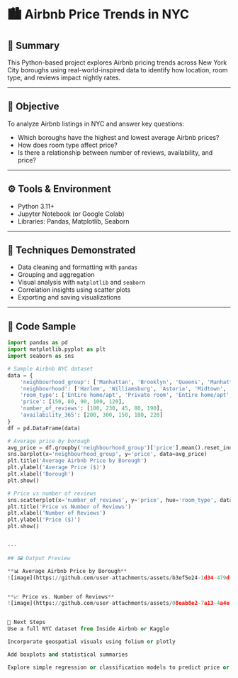 # 🏙️ Airbnb Price Trends in NYC

## 📌 Summary
This Python-based project explores Airbnb pricing trends across New York City boroughs using real-world-inspired data to identify how location, room type, and reviews impact nightly rates.

---

## 🎯 Objective
To analyze Airbnb listings in NYC and answer key questions:
- Which boroughs have the highest and lowest average Airbnb prices?
- How does room type affect price?
- Is there a relationship between number of reviews, availability, and price?

---

## ⚙️ Tools & Environment
- Python 3.11+
- Jupyter Notebook (or Google Colab)
- Libraries: Pandas, Matplotlib, Seaborn

---

## 🧠 Techniques Demonstrated
- Data cleaning and formatting with `pandas`
- Grouping and aggregation
- Visual analysis with `matplotlib` and `seaborn`
- Correlation insights using scatter plots
- Exporting and saving visualizations
---

## 🧾 Code Sample
```python
import pandas as pd
import matplotlib.pyplot as plt
import seaborn as sns

# Sample Airbnb NYC dataset
data = {
    'neighbourhood_group': ['Manhattan', 'Brooklyn', 'Queens', 'Manhattan', 'Brooklyn'],
    'neighbourhood': ['Harlem', 'Williamsburg', 'Astoria', 'Midtown', 'Bushwick'],
    'room_type': ['Entire home/apt', 'Private room', 'Entire home/apt', 'Private room', 'Entire home/apt'],
    'price': [150, 80, 90, 100, 120],
    'number_of_reviews': [100, 230, 45, 80, 190],
    'availability_365': [200, 300, 150, 180, 220]
}
df = pd.DataFrame(data)

# Average price by borough
avg_price = df.groupby('neighbourhood_group')['price'].mean().reset_index()
sns.barplot(x='neighbourhood_group', y='price', data=avg_price)
plt.title('Average Airbnb Price by Borough')
plt.ylabel('Average Price ($)')
plt.xlabel('Borough')
plt.show()

# Price vs number of reviews
sns.scatterplot(x='number_of_reviews', y='price', hue='room_type', data=df)
plt.title('Price vs Number of Reviews')
plt.xlabel('Number of Reviews')
plt.ylabel('Price ($)')
plt.show()


---

## 🖼️ Output Preview

**📊 Average Airbnb Price by Borough**  
![image](https://github.com/user-attachments/assets/b3ef5e24-1d34-479d-b61b-dd95755a524d)


**📈 Price vs. Number of Reviews**  
![image](https://github.com/user-attachments/assets/08eab8e2-7a13-4a4e-8597-a4bc6a34c1a4)


🔄 Next Steps
Use a full NYC dataset from Inside Airbnb or Kaggle

Incorporate geospatial visuals using folium or plotly

Add boxplots and statistical summaries

Explore simple regression or classification models to predict price or churn



